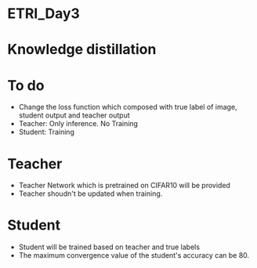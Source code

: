 # ETRI_Day3
# Knowledge distillation
# To do 
  - Change the loss function which composed with true label of image, student output and teacher output 
  - Teacher: Only inference. No Training
  - Student: Training 
  
# Teacher
  - Teacher Network which is pretrained on CIFAR10 will be provided 
  - Teacher shoudn't be updated when training. 

# Student 
  - Student will be trained based on teacher and true labels 
  - The maximum convergence value of the student's accuracy can be 80.
